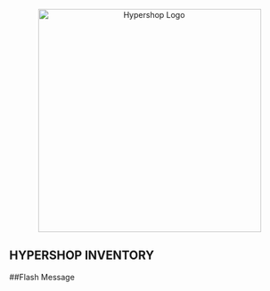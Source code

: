 <p align="center">
    <a href="https://www.hypershop.com.bd/" target="_blank">
        <img src="https://www.hypershop.com.bd/storage/storeLogo/1653551528.png" width="400" alt="Hypershop Logo">
    </a>
</p>



## HYPERSHOP INVENTORY

##Flash Message



